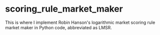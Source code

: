 # scoring_rule_market_maker
This is where I implement Robin Hanson's logarithmic market scoring rule market maker in Python code, abbreviated as LMSR.  
